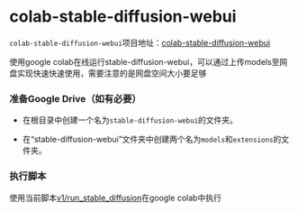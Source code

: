# colab-stable-diffusion-webui

`colab-stable-diffusion-webui`项目地址：[colab-stable-diffusion-webui](https://github.com/AUTOMATIC1111/stable-diffusion-webui)

使用google colab在线运行stable-diffusion-webui，可以通过上传models至网盘实现快速快速使用，需要注意的是网盘空间大小要足够


### 准备Google Drive（如有必要）

- 在根目录中创建一个名为`stable-diffusion-webui`的文件夹。

- 在“stable-diffusion-webui”文件夹中创建两个名为`models`和`extensions`的文件夹。

### 执行脚本

使用当前脚本[v1/run_stable_diffusion](https://github.com/zc0125/colab-stable-diffusion-webui/blob/main/v1/run_stable_diffusion.ipynb)在google colab中执行


